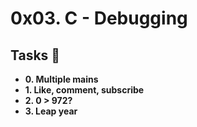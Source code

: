 # 0x03. C - Debugging

## Tasks :page_with_curl:

* **0. Multiple mains**
* **1. Like, comment, subscribe**
* **2. 0 > 972?**
* **3. Leap year**
